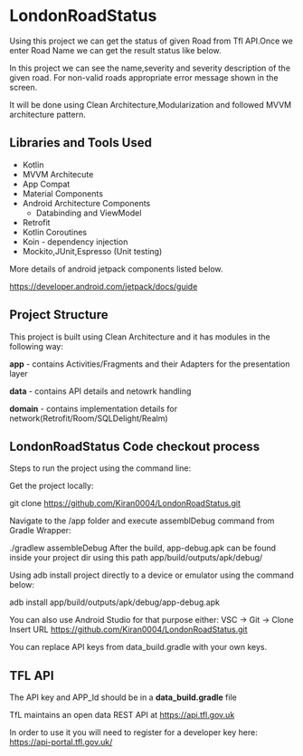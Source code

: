 # LondonRoadStatus

Using this project we can get the status of given Road from Tfl API.Once we enter Road Name we can get the result status like below.

In this project we can see the name,severity and severity description of the given road. For non-valid roads appropriate error message shown in the screen.

It will be done using Clean Architecture,Modularization and followed MVVM architecture pattern.


## Libraries and Tools Used

- Kotlin
- MVVM Architecute
 - App Compat
 - Material Components
- Android Architecture Components
    - Databinding and ViewModel
- Retrofit
- Kotlin Coroutines
- Koin - dependency injection
- Mockito,JUnit,Espresso (Unit testing)

More details of android jetpack components listed below.

https://developer.android.com/jetpack/docs/guide

## Project Structure

This project is built using Clean Architecture and it has modules in the following way:

**app** - contains Activities/Fragments and their Adapters for the presentation layer

**data** - contains API details and netowrk handling

**domain** - contains implementation details for network(Retrofit/Room/SQLDelight/Realm)


## LondonRoadStatus Code checkout process

Steps to run the project using the command line:

Get the project locally:

git clone https://github.com/Kiran0004/LondonRoadStatus.git

Navigate to the /app folder and execute assemblDebug command from Gradle Wrapper:

./gradlew assembleDebug After the build, app-debug.apk can be found inside your project dir using this path app/build/outputs/apk/debug/

Using adb install project directly to a device or emulator using the command below:

adb install app/build/outputs/apk/debug/app-debug.apk

You can also use Android Studio for that purpose either: VSC -> Git -> Clone Insert URL https://github.com/Kiran0004/LondonRoadStatus.git

You can replace API keys from data_build.gradle with your own keys.


## TFL API

The API key and APP_Id should be in a **data_build.gradle** file

TfL maintains an open data REST API at https://api.tfl.gov.uk

In order to use it you will need to register for a developer key here: https://api-portal.tfl.gov.uk/



